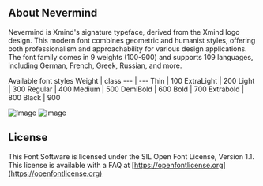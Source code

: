 ## About Nevermind

Nevermind is Xmind's signature typeface, derived from the Xmind logo design. This modern font combines geometric and
humanist styles, offering both professionalism and approachability for various design applications. The font family
comes in 9 weights (100-900) and supports 109 languages, including German, French, Greek, Russian, and more.

Available font styles
Weight | class
--- | ---
Thin | 100
ExtraLight | 200
Light | 300
Regular | 400
Medium | 500
DemiBold | 600
Bold | 700
Extrabold | 800
Black | 900

![Image](documents/image1.png)
![Image](documents/image2.png)

## License

This Font Software is licensed under the SIL Open Font License, Version 1.1.
This license is available with a FAQ at [https://openfontlicense.org](https://openfontlicense.org)
